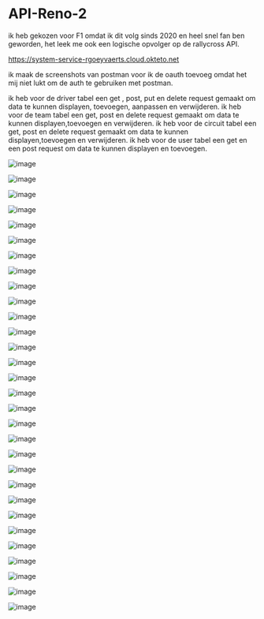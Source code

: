# API-Reno-2
ik heb gekozen voor F1 omdat ik dit volg sinds 2020 en heel snel fan ben geworden, het leek me ook een logische opvolger op de rallycross API.

https://system-service-rgoeyvaerts.cloud.okteto.net

ik maak de screenshots van postman voor ik de oauth toevoeg omdat het mij niet lukt om de auth te gebruiken met postman.

ik heb voor de driver tabel een get , post, put en delete request gemaakt om data te kunnen displayen, toevoegen, aanpassen en verwijderen.
ik heb voor de team tabel een get, post en delete request gemaakt om data te kunnen displayen,toevoegen en verwijderen.
ik heb voor de circuit tabel een get, post en delete request gemaakt om data te kunnen displayen,toevoegen en verwijderen.
ik heb voor de user tabel een get en een post request om data te kunnen displayen en toevoegen.

![image](https://user-images.githubusercontent.com/91118302/210999864-43a8f9a0-6b12-4b55-85dc-669caa61a656.png)

![image](https://user-images.githubusercontent.com/91118302/210999903-71e766d2-4e83-4ebb-b6ef-6a103ef012fb.png)

![image](https://user-images.githubusercontent.com/91118302/210999935-ca331ff6-4552-4317-a794-50d187c309c2.png)

![image](https://user-images.githubusercontent.com/91118302/210999972-a57fe69b-c954-4c37-a039-947c8cbc9819.png)













![image](https://user-images.githubusercontent.com/91118302/210983294-b251e267-79bc-49c3-9581-efe07dcbb9a5.png)

![image](https://user-images.githubusercontent.com/91118302/210983560-7b0de6a9-b7b8-4ebc-994c-59042a040f58.png)

![image](https://user-images.githubusercontent.com/91118302/210984263-68f362eb-f526-47c3-a6ca-46127bcab3d0.png)


![image](https://user-images.githubusercontent.com/91118302/210984397-052bd245-4106-414c-a0fd-8972a9a63a41.png)

![image](https://user-images.githubusercontent.com/91118302/210986429-a372bf87-c723-4e93-94a0-346961f3a95c.png)

![image](https://user-images.githubusercontent.com/91118302/210991195-6f8ee5cd-dbf3-4cb2-86eb-cd5efe551b9c.png)

![image](https://user-images.githubusercontent.com/91118302/210991664-ee123806-d3e6-4ec1-8b4e-c7d637a0566b.png)

![image](https://user-images.githubusercontent.com/91118302/210992064-72f799f7-fb2d-4226-97f8-33754d2dee36.png)

![image](https://user-images.githubusercontent.com/91118302/210992340-d3aa4de4-6620-4876-ad8f-cb1454feebf1.png)

![image](https://user-images.githubusercontent.com/91118302/210992838-71634e9d-86c5-4b45-bc48-a8f4a878a916.png)

![image](https://user-images.githubusercontent.com/91118302/210994122-27fe61b7-e1d3-4453-9f00-bc97555218c8.png)

![image](https://user-images.githubusercontent.com/91118302/210994335-0b931470-a263-4a45-96c0-3c332847aeb0.png)

![image](https://user-images.githubusercontent.com/91118302/210996770-62f4b790-662a-4472-9628-294d31a60cf5.png)



![image](https://user-images.githubusercontent.com/91118302/211000775-67090fa1-8c64-4b37-b2db-2902d4851de3.png)

![image](https://user-images.githubusercontent.com/91118302/211000817-342f68f9-bef5-4d94-b42b-9141e065df60.png)

![image](https://user-images.githubusercontent.com/91118302/211000927-eff45183-a14d-4211-8737-87cb3f6a4e5e.png)

![image](https://user-images.githubusercontent.com/91118302/211000971-fb037a72-5fc8-41dd-9ba0-1243366caaaf.png)

![image](https://user-images.githubusercontent.com/91118302/211001003-0fa2a269-7894-4382-b268-ff5466a4b403.png)

![image](https://user-images.githubusercontent.com/91118302/211001059-b950a5f1-311c-4755-a99a-ea86277f458b.png)

![image](https://user-images.githubusercontent.com/91118302/211001085-8f18af3a-703e-4f31-9fc8-796c0053338c.png)

![image](https://user-images.githubusercontent.com/91118302/211001115-f2d46b06-3cdf-4deb-8297-dc7a7984e4b0.png)

![image](https://user-images.githubusercontent.com/91118302/211001167-b402d78d-4ef6-4414-bbb9-77180ef2fee7.png)

![image](https://user-images.githubusercontent.com/91118302/211001196-829ed32f-55ca-4064-889c-5c3f1eb2b7aa.png)

![image](https://user-images.githubusercontent.com/91118302/211001226-c14d9b82-43f0-436d-aab4-d8fc2c5b1155.png)

![image](https://user-images.githubusercontent.com/91118302/211001263-b5f2e4b1-196f-429b-9b2b-988e0963bacc.png)

![image](https://user-images.githubusercontent.com/91118302/211001316-95d09c8f-d13e-493e-91ec-5c041e120592.png)











